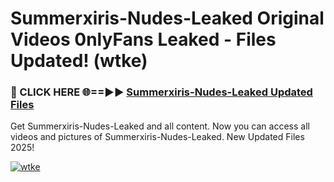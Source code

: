 # Summerxiris-Nudes-Leaked Original Videos 0nlyFans Leaked - Files Updated! (wtke)

<h3>🔴 CLICK HERE 🌐==►► <a href="https://tinyurl.com/yrmya6cz" rel="nofollow">Summerxiris-Nudes-Leaked Updated Files</a></h3>

Get Summerxiris-Nudes-Leaked and all content. Now you can access all videos and pictures of Summerxiris-Nudes-Leaked. New Updated Files 2025!

[![wtke](https://i.imgur.com/FMdXYCs.gif)](https://tinyurl.com/yrmya6cz)
